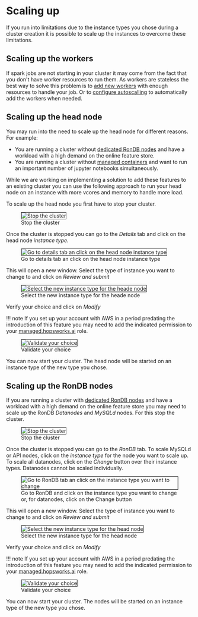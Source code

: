 # Scaling up
If you run into limitations due to the instance types you chose during a cluster creation it is possible to scale up the instances to overcome these limitations.

## Scaling up the workers
If spark jobs are not starting in your cluster it may come from the fact that you don't have worker resources to run them. As workers are stateless the best way to solve this problem is to [add new workers](adding_removing_workers.md) with enough resources to handle your job. Or to [configure autoscalling](autoscaling.md) to automatically add the workers when needed.

## Scaling up the head node
You may run into the need to scale up the head node for different reasons. For example:

* You are running a cluster without [dedicated RonDB nodes](../aws/cluster_creation.md#step-12-managed-rondb) and have a workload with a high demand on the online feature store.
* You are running a cluster without [managed containers](../aws/cluster_creation.md#step-7-managed-containers) and want to run an important number of jupyter notebooks simultaneously.

While we are working on implementing a solution to add these features to an existing cluster you can use the following approach to run your head node on an instance with more vcores and memory to handle more load.

To scale up the head node you first have to stop your cluster.

<p align="center">
  <figure>
    <img style="border: 1px solid #000" src="../../../assets/images/setup_installation/managed/common/stop_cluster.png" alt="Stop the cluster">
    <figcaption>Stop the cluster</figcaption>
  </figure>
</p>

Once the cluster is stopped you can go to the *Details* tab and click on the head node *instance type*.

<p align="center">
  <figure>
    <img style="border: 1px solid #000" src="../../../assets/images/setup_installation/managed/common/details_tab.png" alt="Go to details tab an click on the head node instance type">
    <figcaption>Go to details tab an click on the head node instance type</figcaption>
  </figure>
</p>

This will open a new window. Select the type of instance you want to change to and click on *Review and submit*

<p align="center">
  <figure>
    <img style="border: 1px solid #000" src="../../../assets/images/setup_installation/managed/common/node_type_selection.png" alt="Select the new instance type for the heade node">
    <figcaption>Select the new instance type for the heade node</figcaption>
  </figure>
</p>

Verify your choice and click on *Modify*

!!! note
    If you set up your account with AWS in a period predating the introduction of this feature you may need to add the indicated permission to your [managed.hopsworks.ai](https://managed.hopsworks.ai) role.

<p align="center">
  <figure>
    <img style="border: 1px solid #000" src="../../../assets/images/setup_installation/managed/common/validate_node_type.png" alt="Validate your choice">
    <figcaption>Validate your choice</figcaption>
  </figure>
</p>

You can now start your cluster. The head node will be started on an instance type of the new type you chose. 

## Scaling up the RonDB nodes

If you are running a cluster with [dedicated RonDB nodes](../aws/cluster_creation.md#step-12-managed-rondb) and have a workload with a high demand on the online feature store you may need to scale up the RonDB *Datanodes* and *MySQLd* nodes. For this stop the cluster.

<p align="center">
  <figure>
    <img style="border: 1px solid #000" src="../../../assets/images/setup_installation/managed/common/stop_cluster.png" alt="Stop the cluster">
    <figcaption>Stop the cluster</figcaption>
  </figure>
</p>

Once the cluster is stopped you can go to the *RonDB* tab.
To scale MySQLd or API nodes, click on the *instance type* for the node you want to scale up.
To scale all datanodes, click on the *Change* button over their instance types.
Datanodes cannot be scaled individually.

<p align="center">
  <figure>
    <img style="border: 1px solid #000" src="../../../assets/images/setup_installation/managed/common/rondb_tab.png" alt="Go to RonDB tab an click on the instance type you want to change">
    <figcaption>Go to RonDB and click on the instance type you want to change or, for datanodes, click on the Change button</figcaption>
  </figure>
</p>

This will open a new window. Select the type of instance you want to change to and click on *Review and submit*

<p align="center">
  <figure>
    <img style="border: 1px solid #000" src="../../../assets/images/setup_installation/managed/common/node_type_selection.png" alt="Select the new instance type for the head node">
    <figcaption>Select the new instance type for the head node</figcaption>
  </figure>
</p>

Verify your choice and click on *Modify*

!!! note
    If you set up your account with AWS in a period predating the introduction of this feature you may need to add the indicated permission to your [managed.hopsworks.ai](https://managed.hopsworks.ai) role.

<p align="center">
  <figure>
    <img style="border: 1px solid #000" src="../../../assets/images/setup_installation/managed/common/validate_node_type.png" alt="Validate your choice">
    <figcaption>Validate your choice</figcaption>
  </figure>
</p>

You can now start your cluster. The nodes will be started on an instance type of the new type you chose.
